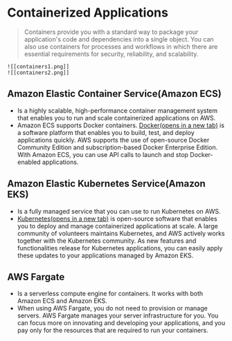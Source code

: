 # Containerized Applications
> Containers provide you with a standard way to package your application's code and dependencies into a single object. You can also use containers for processes and workflows in which there are essential requirements for security, reliability, and scalability.

	![[containers1.png]]
	![[containers2.png]]

## Amazon Elastic Container Service(Amazon ECS)
- Is a highly scalable, high-performance container management system that enables you to run and scale containerized applications on AWS. 
- Amazon ECS supports Docker containers. [Docker(opens in a new tab)](https://www.docker.com/) is a software platform that enables you to build, test, and deploy applications quickly. AWS supports the use of open-source Docker Community Edition and subscription-based Docker Enterprise Edition. With Amazon ECS, you can use API calls to launch and stop Docker-enabled applications.
## Amazon Elastic Kubernetes Service(Amazon EKS)
- Is a fully managed service that you can use to run Kubernetes on AWS. 
- [Kubernetes(opens in a new tab)](https://kubernetes.io/) is open-source software that enables you to deploy and manage containerized applications at scale. A large community of volunteers maintains Kubernetes, and AWS actively works together with the Kubernetes community. As new features and functionalities release for Kubernetes applications, you can easily apply these updates to your applications managed by Amazon EKS.

## AWS Fargate
- Is a serverless compute engine for containers. It works with both Amazon ECS and Amazon EKS. 
- When using AWS Fargate, you do not need to provision or manage servers. AWS Fargate manages your server infrastructure for you. You can focus more on innovating and developing your applications, and you pay only for the resources that are required to run your containers.
